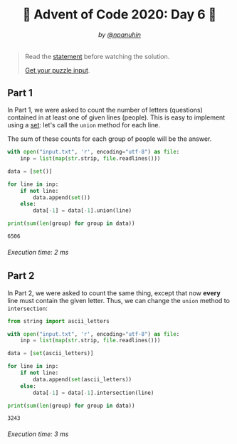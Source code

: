<h1 align="center">🎄 Advent of Code 2020: Day 6 🎄</h1>
<h6 align="center">by <a href="https://github.com/npanuhin">@npanuhin</a></h6>

> Read the [statement](https://adventofcode.com/2020/day/6 "Visit adventofcode.com/2020/day/6") before watching the solution.
>
> [Get your puzzle input](https://adventofcode.com/2020/day/6/input "Open adventofcode.com/2020/day/6/input").


## Part 1

In Part 1, we were asked to count the number of letters (questions) contained in at least one of given lines (people). This is easy to implement using a [set](https://en.wikipedia.org/wiki/Set_(abstract_data_type)): let's call the `union` method for each line.

The sum of these counts for each group of people will be the answer.

```python
with open("input.txt", 'r', encoding="utf-8") as file:
    inp = list(map(str.strip, file.readlines()))

data = [set()]

for line in inp:
    if not line:
        data.append(set())
    else:
        data[-1] = data[-1].union(line)

print(sum(len(group) for group in data))
```
```
6506
```
###### Execution time: 2 ms

## Part 2

In Part 2, we were asked to count the same thing, except that now **every** line must contain the given letter. Thus, we can change the `union` method to `intersection`:

```python
from string import ascii_letters

with open("input.txt", 'r', encoding="utf-8") as file:
    inp = list(map(str.strip, file.readlines()))

data = [set(ascii_letters)]

for line in inp:
    if not line:
        data.append(set(ascii_letters))
    else:
        data[-1] = data[-1].intersection(line)

print(sum(len(group) for group in data))
```
```
3243
```
###### Execution time: 3 ms
